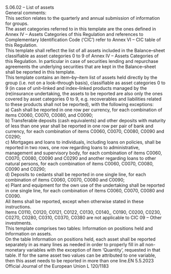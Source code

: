  
S.06.02 – List of assets  
General comments:  
This section relates to the quarterly and annual submission of information for groups.  
The asset categories referred to in this template are the ones defined in Annex IV – Assets Categories of this Regulation 
and references to Complementary Identification Code (‘CIC’) refer to Annex VI – CIC table of this Regulation.  
This template shall reflect the list of all assets included in the Balance–sheet classifiable as asset categories 0 to 9 of 
Annex IV – Assets Categories of this Regulation. In particular in case of securities lending and repurchase agreements 
the underlying securities that are kept in the Balance–sheet shall be reported in this template.  
This template contains an item–by–item list of assets held directly by the group (i.e. not on a look–through basis), 
classifiable as asset categories 0 to 9 (in case of unit–linked and index–linked products managed by the (re)insurance 
undertaking, the assets to be reported are also only the ones covered by asset categories 0 to 9, e.g. recoverables and 
liabilities related to these products shall not be reported), with the following exceptions:  
a) Cash shall be reported in one row per currency, for each combination of items C0060, C0070, C0080, and C0090;  
b) Transferable deposits (cash equivalents) and other deposits with maturity of less than one year shall be reported in 
one row per pair of bank and currency, for each combination of items C0060, C0070, C0080, C0090 and C0290;  
c) Mortgages and loans to individuals, including loans on policies, shall be reported in two rows, one row regarding 
loans to administrative, management and supervisory body, for each combination of items C0060, C0070, C0080, 
C0090 and C0290 and another regarding loans to other natural persons, for each combination of items C0060, 
C0070, C0080, C0090 and C0290;  
d) Deposits to cedants shall be reported in one single line, for each combination of items C0060, C0070, C0080 and 
C0090;  
e) Plant and equipment for the own use of the undertaking shall be reported in one single line, for each combination of 
items C0060, C0070, C0080 and C0090.  
All items shall be reported, except when otherwise stated in these instructions.  
Items C0110, C0120, C0121, C0122, C0130, C0140,, C0190, C0200, C0230, C0270, C0280, C0310, C0370, C0380 
are not applicable to CIC 09 – Other investments.  
This template comprises two tables: Information on positions held and Information on assets.  
On the table Information on positions held, each asset shall be reported separately in as many lines as needed in order 
to properly fill in all non-monetary variables with the exception of item ‘Quantity’, requested in that table. If for the 
same asset two values can be attributed to one variable, then this asset needs to be reported in more than one line.EN  5.5.2023 Official Journal of the European Union L 120/1183